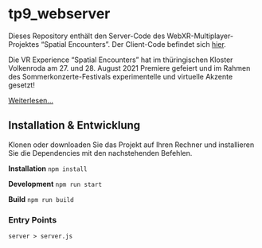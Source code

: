 # tp9_webserver
Dieses Repository enthält den Server-Code des WebXR-Multiplayer-Projektes “Spatial Encounters”. Der Client-Code befindet sich [hier](https://github.com/digitaldthg/TP9_frontendController).

Die VR Experience “Spatial Encounters” hat im thüringischen Kloster Volkenroda am 27. und 28. August 2021 Premiere gefeiert und im Rahmen des Sommerkonzerte-Festivals  experimentelle und virtuelle Akzente gesetzt!

[Weiterlesen...](https://digital.dthg.de/spatial-encounters-sommerkonzerte-volkenroda/)

## Installation & Entwicklung

Klonen oder downloaden Sie das Projekt auf Ihren Rechner und installieren Sie die Dependencies mit den nachstehenden Befehlen.

**Installation** `npm install`

**Development** `npm run start`

**Build** `npm run build`

### Entry Points

`server > server.js`


